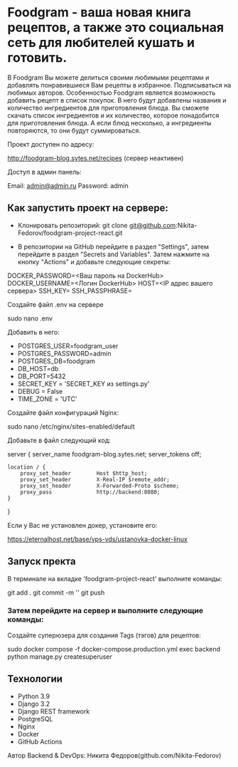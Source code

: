 #  Foodgram - ваша новая книга рецептов, а также это социальная сеть для любителей кушать и готовить.

В Foodgram Вы можете делиться своими любимыми рецептами и добавлять понравившиеся Вам рецепты в избранное. Подписываться на любимых авторов. Особенностью Foodgram является возможность добавить рецепт в список покупок. В него будут добавлены названия и количество ингредиентов для приготовления блюда. Вы сможете скачать список ингредиентов и их количество, которое понадобится для приготовления блюда. А если блюд несколько, а ингредиенты повторяются, то они будут суммироваться.

Проект доступен по адресу:

http://foodgram-blog.sytes.net/recipes (сервер неактивен)

Доступ в админ панель:

Email:
admin@admin.ru
Password:
admin

## Как запустить проект на сервере:
- Клонировать репозиторий:
git clone git@github.com:Nikita-Fedorov/foodgram-project-react.git

- В репозитории на GitHub перейдите в раздел "Settings", затем перейдите в раздел "Secrets and Variables". Затем нажмите на кнопку "Actions" и добавьте следующие секреты:

DOCKER_PASSWORD=<Ваш пароль на DockerHub>
DOCKER_USERNAME=<Логин DockerHub>
HOST=<IP адрес вашего сервера>
SSH_KEY=<SSH key private>
SSH_PASSPHRASE=<passphrase>

Создайте файл .env на сервере

sudo nano .env

Добавить в него:

- POSTGRES_USER=foodgram_user
- POSTGRES_PASSWORD=admin
- POSTGRES_DB=foodgram
- DB_HOST=db
- DB_PORT=5432
- SECRET_KEY = 'SECRET_KEY из settings.py'
- DEBUG = False
- TIME_ZONE = 'UTC'

Создайте файл конфигураций Nginx:

sudo nano /etc/nginx/sites-enabled/default

Добавьте в файл следующий код:

server {
    server_name foodgram-blog.sytes.net;
    server_tokens off;

    location / {
        proxy_set_header        Host $http_host;
        proxy_set_header        X-Real-IP $remote_addr;
        proxy_set_header        X-Forwarded-Proto $scheme;
        proxy_pass              http://backend:8080;
    }
}

Если у Вас не установлен докер, установите его:

https://eternalhost.net/base/vps-vds/ustanovka-docker-linux

## Запуск пректа

В терминале на вкладке 'foodgram-project-react' выполните команды:

git add .
git commit -m ''
git push

### Затем перейдите на сервер и выполните следующие команды:

Создайте суперюзера для создания Tags (тэгов) для рецептов:

sudo docker compose -f docker-compose.production.yml exec backend python manage.py createsuperuser


## Технологии

- Python 3.9
- Django 3.2
- Django REST framework
- PostgreSQL
- Nginx
- Docker
- GitHub Actions

Автор Backend & DevOps: Никита Федоров(github.com/Nikita-Fedorov)
